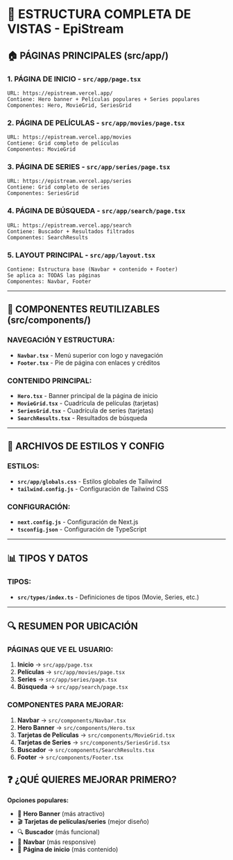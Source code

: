 # 📁 ESTRUCTURA COMPLETA DE VISTAS - EpiStream

## 🏠 PÁGINAS PRINCIPALES (src/app/)

### 1. **PÁGINA DE INICIO** - `src/app/page.tsx`
```
URL: https://epistream.vercel.app/
Contiene: Hero banner + Películas populares + Series populares
Componentes: Hero, MovieGrid, SeriesGrid
```

### 2. **PÁGINA DE PELÍCULAS** - `src/app/movies/page.tsx`
```
URL: https://epistream.vercel.app/movies
Contiene: Grid completo de películas
Componentes: MovieGrid
```

### 3. **PÁGINA DE SERIES** - `src/app/series/page.tsx`
```
URL: https://epistream.vercel.app/series
Contiene: Grid completo de series
Componentes: SeriesGrid
```

### 4. **PÁGINA DE BÚSQUEDA** - `src/app/search/page.tsx`
```
URL: https://epistream.vercel.app/search
Contiene: Buscador + Resultados filtrados
Componentes: SearchResults
```

### 5. **LAYOUT PRINCIPAL** - `src/app/layout.tsx`
```
Contiene: Estructura base (Navbar + contenido + Footer)
Se aplica a: TODAS las páginas
Componentes: Navbar, Footer
```

---

## 🧩 COMPONENTES REUTILIZABLES (src/components/)

### **NAVEGACIÓN Y ESTRUCTURA:**
- **`Navbar.tsx`** - Menú superior con logo y navegación
- **`Footer.tsx`** - Pie de página con enlaces y créditos

### **CONTENIDO PRINCIPAL:**
- **`Hero.tsx`** - Banner principal de la página de inicio
- **`MovieGrid.tsx`** - Cuadrícula de películas (tarjetas)
- **`SeriesGrid.tsx`** - Cuadrícula de series (tarjetas)
- **`SearchResults.tsx`** - Resultados de búsqueda

---

## 🎨 ARCHIVOS DE ESTILOS Y CONFIG

### **ESTILOS:**
- **`src/app/globals.css`** - Estilos globales de Tailwind
- **`tailwind.config.js`** - Configuración de Tailwind CSS

### **CONFIGURACIÓN:**
- **`next.config.js`** - Configuración de Next.js
- **`tsconfig.json`** - Configuración de TypeScript

---

## 📊 TIPOS Y DATOS

### **TIPOS:**
- **`src/types/index.ts`** - Definiciones de tipos (Movie, Series, etc.)

---

## 🔍 RESUMEN POR UBICACIÓN

### PÁGINAS QUE VE EL USUARIO:
1. **Inicio** → `src/app/page.tsx`
2. **Películas** → `src/app/movies/page.tsx`
3. **Series** → `src/app/series/page.tsx`
4. **Búsqueda** → `src/app/search/page.tsx`

### COMPONENTES PARA MEJORAR:
1. **Navbar** → `src/components/Navbar.tsx`
2. **Hero Banner** → `src/components/Hero.tsx`
3. **Tarjetas de Películas** → `src/components/MovieGrid.tsx`
4. **Tarjetas de Series** → `src/components/SeriesGrid.tsx`
5. **Buscador** → `src/components/SearchResults.tsx`
6. **Footer** → `src/components/Footer.tsx`

## ❓ ¿QUÉ QUIERES MEJORAR PRIMERO?

**Opciones populares:**
- 🎨 **Hero Banner** (más atractivo)
- 🎬 **Tarjetas de películas/series** (mejor diseño)
- 🔍 **Buscador** (más funcional)
- 📱 **Navbar** (más responsive)
- 🌟 **Página de inicio** (más contenido)